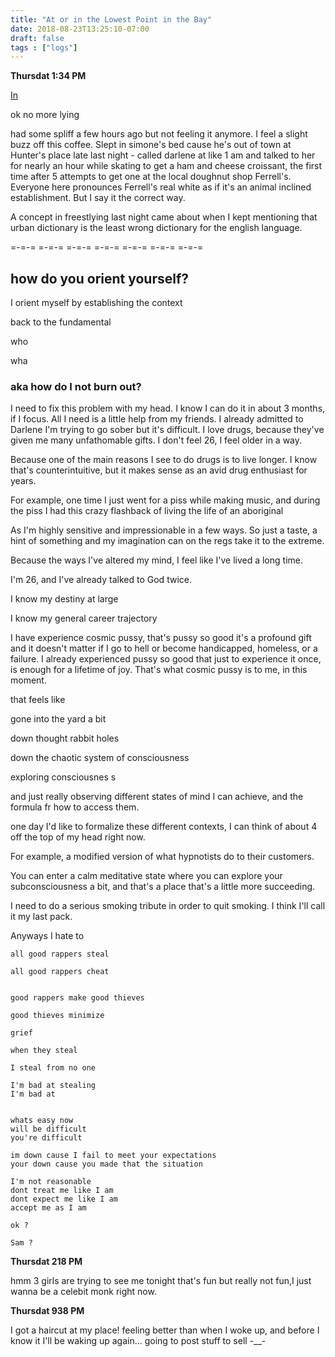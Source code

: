 ```yaml
---
title: "At or in the Lowest Point in the Bay"
date: 2018-08-23T13:25:10-07:00
draft: false
tags : ["logs"]
---
```


**Thursdat 1:34 PM**

<a href="https://www.yelp.com/biz/coffee-bean-and-tea-leaf-san-jose">In</a>


ok no more lying

had some spliff a few hours ago but not feeling it anymore. I feel a slight buzz off this coffee. Slept in simone's bed cause he's out of town at Hunter's place late last night - called darlene at like 1 am and talked to her for nearly an hour while skating to get a ham and cheese croissant, the first time after 5 attempts to get one at the local doughnut shop Ferrell's. Everyone here pronounces Ferrell's real white as if it's an animal inclined establishment. But I say it the correct way.

A concept in freestlying last night came about when I kept mentioning that urban dictionary is the least wrong dictionary for the english language.

=-=-= =-=-= =-=-= =-=-= =-=-= =-=-= =-=-=
## how do you orient yourself?

I orient myself by establishing the context

back to the fundamental

who

wha

### aka how do I not burn out?

I need to fix this problem with my head. I know I can do it in about 3 months, if I focus. All I need is a little help from my friends. I already admitted to Darlene I'm trying to go sober but it's difficult. I love drugs, because they've given me many unfathomable gifts. I don't feel 26, I feel older in a way.

Because one of the main reasons I see to do drugs is to live longer. I know that's counterintuitive, but it makes sense as an avid drug enthusiast for years.

For example, one time I just went for a piss while making music, and during the piss I had this crazy flashback of living the life of an aboriginal


As I'm highly sensitive and impressionable in a few ways. So just a taste, a hint of something and my imagination can on the regs take it to the extreme.


Because the ways I've altered my mind, I feel like I've lived a long time.

I'm 26, and I've already talked to God twice.

I know my destiny at large

I know my general career trajectory

I have experience cosmic pussy, that's pussy so good it's a profound gift and it doesn't matter if I go to hell or become handicapped, homeless, or a failure. I already experienced pussy so good that just to experience it once, is enough for a lifetime of joy. That's what cosmic pussy is to me, in this moment.

that feels like

gone into the yard a bit

down thought rabbit holes

down the chaotic system of consciousness

exploring consciousnes s


and just really observing different states of mind I can achieve, and the formula fr how to access them.

one day I'd like to formalize these different contexts, I can think of about 4 off the top of my head right now.



For example, a modified version of what hypnotists do to their customers.

You can enter a calm meditative state where you can explore your subconsciousness a bit, and that's a place that's a little more succeeding.


I need to do a serious smoking tribute in order to quit smoking. I think I'll call it my last pack.


Anyways I hate to     



```
all good rappers steal

all good rappers cheat


good rappers make good thieves

good thieves minimize

grief

when they steal

I steal from no one

I'm bad at stealing
I'm bad at


whats easy now
will be difficult
you're difficult

im down cause I fail to meet your expectations
your down cause you made that the situation

I'm not reasonable
dont treat me like I am
dont expect me like I am
accept me as I am

ok ?

Sam ?

```

**Thursdat 218 PM**

hmm 3 girls are trying to see me tonight that's fun but really not fun,I just wanna be a celebit monk right now.

**Thursdat 938 PM**

I got a haircut at my place! feeling better than when I woke up, and before I know it I'll be waking up again... going to post stuff to sell -__-
